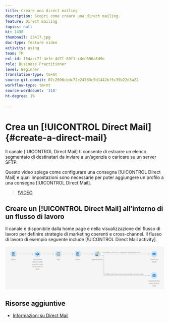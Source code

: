 ```yaml
---
title: Creare una direct mailing
description: Scopri come creare una direct mailing.
feature: Direct mailing
topics: null
kt: 1430
thumbnail: 23417.jpg
doc-type: feature video
activity: using
team: TM
exl-id: f54acc7f-4efe-4d7f-89f1-c4ed596a5d9e
role: Business Practitioner
level: Beginner
translation-type: tm+mt
source-git-commit: 07c2696cbdc72e24563c5d1442bf5c39b22d5a22
workflow-type: tm+mt
source-wordcount: '110'
ht-degree: 1%

---
```


# Crea un [!UICONTROL Direct Mail] {#create-a-direct-mail}

Il canale [!UICONTROL Direct Mail] ti consente di estrarre un elenco segmentato di destinatari da inviare a un’agenzia o caricare su un server SFTP.

Questo video spiega come configurare una consegna [!UICONTROL Direct Mail] e quali impostazioni sono necessarie per poter aggiungere un profilo a una consegna [!UICONTROL Direct Mail].

>[!VIDEO](https://video.tv.adobe.com/v/23417?quality=12)

## Creare un [!UICONTROL Direct Mail] all’interno di un flusso di lavoro

Il canale è disponibile dalla home page e nella visualizzazione del flusso di lavoro per definire strategie di marketing coerenti e cross-channel. Il flusso di lavoro di esempio seguente include [!UICONTROL Direct Mail activity].

![Immagine del flusso di lavoro](/help/assets/direct_mail_examplewf.png)

## Risorse aggiuntive

* [Informazioni su Direct Mail](https://docs.adobe.com/content/help/en/campaign-standard/using/communication-channels/direct-mail/about-direct-mail.html)
